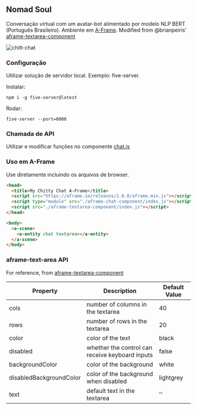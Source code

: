 ## Nomad Soul
Conversação virtual com um avatar-bot alimentado por modelo NLP BERT (Português Brasileiro). Ambiente em [A-Frame](https://aframe.io). Modified from @brianpeiris' [aframe-textarea-component](https://github.com/brianpeiris/aframe-textarea-component)

![chitt-chat](https://www.researchgate.net/profile/Hwan-Gue-Cho/publication/228778244/figure/fig6/AS:667613441036292@1536182856433/There-are-six-avatars-in-a-virtual-room-a-One-cop-is-watching-that-five-agents-in-the_Q320.jpg)


### Configuração
Utilizar solução de servidor local. Exemplo: five-server.


Instalar: 

`npm i -g five-server@latest`


Rodar: 

`five-server --port=8000`

### Chamada de API

Utilizar e modificar funções no componente [chat.js](components/chat.js)

### Uso em A-Frame

Use diretamente incluindo os arquivos de browser.

```html
<head>
  <title>My Chitty Chat A-Frame</title>
  <script src="https://aframe.io/releases/1.0.0/aframe.min.js"></script>
  <script type="module" src="./aframe-chat-component/index.js"></script>
  <script src="./aframe-textarea-component/index.js"></script>
</head>

<body>
  <a-scene>
    <a-entity chat textarea></a-entity>
  </a-scene>
</body>
```

### aframe-text-area API

For reference, from [aframe-textarea-component](https://github.com/brianpeiris/aframe-textarea-component)


| Property                  | Description                                       | Default Value |
| --------                  | -----------                                       | ------------- |
| cols                      | number of columns in the textarea                 | 40            |
| rows                      | number of rows in the textarea                    | 20            |
| color                     | color of the text                                 | black         |
| disabled                  | whether the control can receive keyboard inputs   | false         |
| backgroundColor           | color of the background                           | white         |
| disabledBackgroundColor   | color of the background when disabled             | lightgrey     |
| text                      | default text in the textarea                      | ''            |


<!-- If component is accepted to the Registry, uncomment this. -->
<!--
Or with [angle](https://npmjs.com/package/angle/), you can install the proper
version of the component straight into your HTML file, respective to your
version of A-Frame:

```sh
angle install aframe-textarea-component
```
-->

<!-- #### npm

Install via npm:

```bash
npm install aframe-textarea-component
```

Then require and use.

```js
require('aframe');
require('aframe-textarea-component');
``` -->
